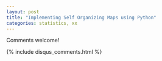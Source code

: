 ```yaml
---
layout: post
title: "Implementing Self Organizing Maps using Python"
categories: statistics, xx
---
```

 

Comments welcome!

{% include disqus_comments.html %}

